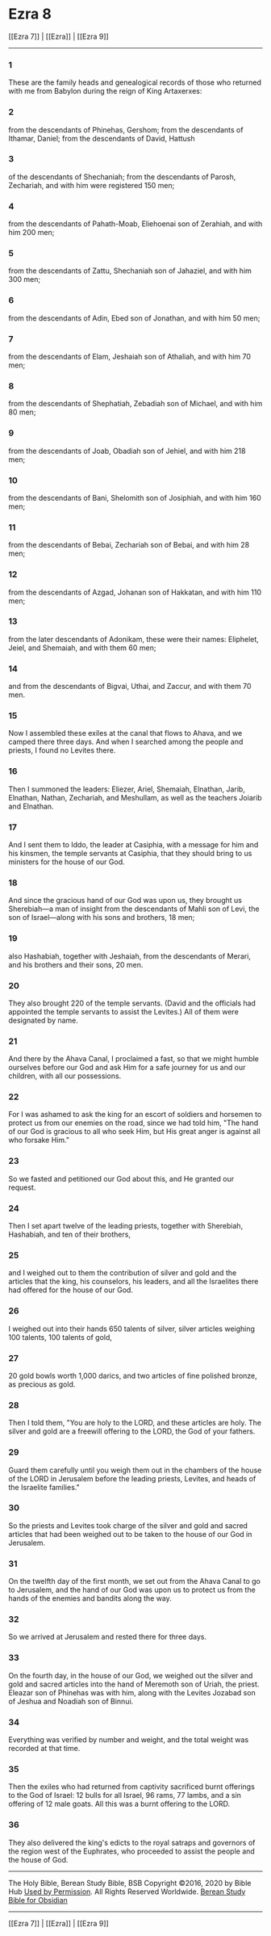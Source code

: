 # Ezra 8

[[Ezra 7]] | [[Ezra]] | [[Ezra 9]]

---

### 1
These are the family heads and genealogical records of those who returned with me from Babylon during the reign of King Artaxerxes:

### 2
from the descendants of Phinehas, Gershom; from the descendants of Ithamar, Daniel; from the descendants of David, Hattush

### 3
of the descendants of Shechaniah; from the descendants of Parosh, Zechariah, and with him were registered 150 men;

### 4
from the descendants of Pahath-Moab, Eliehoenai son of Zerahiah, and with him 200 men;

### 5
from the descendants of Zattu, Shechaniah son of Jahaziel, and with him 300 men;

### 6
from the descendants of Adin, Ebed son of Jonathan, and with him 50 men;

### 7
from the descendants of Elam, Jeshaiah son of Athaliah, and with him 70 men;

### 8
from the descendants of Shephatiah, Zebadiah son of Michael, and with him 80 men;

### 9
from the descendants of Joab, Obadiah son of Jehiel, and with him 218 men;

### 10
from the descendants of Bani, Shelomith son of Josiphiah, and with him 160 men;

### 11
from the descendants of Bebai, Zechariah son of Bebai, and with him 28 men;

### 12
from the descendants of Azgad, Johanan son of Hakkatan, and with him 110 men;

### 13
from the later descendants of Adonikam, these were their names: Eliphelet, Jeiel, and Shemaiah, and with them 60 men;

### 14
and from the descendants of Bigvai, Uthai, and Zaccur, and with them 70 men.

### 15
Now I assembled these exiles at the canal that flows to Ahava, and we camped there three days. And when I searched among the people and priests, I found no Levites there.

### 16
Then I summoned the leaders: Eliezer, Ariel, Shemaiah, Elnathan, Jarib, Elnathan, Nathan, Zechariah, and Meshullam, as well as the teachers Joiarib and Elnathan.

### 17
And I sent them to Iddo, the leader at Casiphia, with a message for him and his kinsmen, the temple servants at Casiphia, that they should bring to us ministers for the house of our God.

### 18
And since the gracious hand of our God was upon us, they brought us Sherebiah—a man of insight from the descendants of Mahli son of Levi, the son of Israel—along with his sons and brothers, 18 men;

### 19
also Hashabiah, together with Jeshaiah, from the descendants of Merari, and his brothers and their sons, 20 men.

### 20
They also brought 220 of the temple servants. (David and the officials had appointed the temple servants to assist the Levites.) All of them were designated by name.

### 21
And there by the Ahava Canal, I proclaimed a fast, so that we might humble ourselves before our God and ask Him for a safe journey for us and our children, with all our possessions.

### 22
For I was ashamed to ask the king for an escort of soldiers and horsemen to protect us from our enemies on the road, since we had told him, "The hand of our God is gracious to all who seek Him, but His great anger is against all who forsake Him."

### 23
So we fasted and petitioned our God about this, and He granted our request.

### 24
Then I set apart twelve of the leading priests, together with Sherebiah, Hashabiah, and ten of their brothers,

### 25
and I weighed out to them the contribution of silver and gold and the articles that the king, his counselors, his leaders, and all the Israelites there had offered for the house of our God.

### 26
I weighed out into their hands 650 talents of silver, silver articles weighing 100 talents, 100 talents of gold,

### 27
20 gold bowls worth 1,000 darics, and two articles of fine polished bronze, as precious as gold.

### 28
Then I told them, "You are holy to the LORD, and these articles are holy. The silver and gold are a freewill offering to the LORD, the God of your fathers.

### 29
Guard them carefully until you weigh them out in the chambers of the house of the LORD in Jerusalem before the leading priests, Levites, and heads of the Israelite families."

### 30
So the priests and Levites took charge of the silver and gold and sacred articles that had been weighed out to be taken to the house of our God in Jerusalem.

### 31
On the twelfth day of the first month, we set out from the Ahava Canal to go to Jerusalem, and the hand of our God was upon us to protect us from the hands of the enemies and bandits along the way.

### 32
So we arrived at Jerusalem and rested there for three days.

### 33
On the fourth day, in the house of our God, we weighed out the silver and gold and sacred articles into the hand of Meremoth son of Uriah, the priest. Eleazar son of Phinehas was with him, along with the Levites Jozabad son of Jeshua and Noadiah son of Binnui.

### 34
Everything was verified by number and weight, and the total weight was recorded at that time.

### 35
Then the exiles who had returned from captivity sacrificed burnt offerings to the God of Israel: 12 bulls for all Israel, 96 rams, 77 lambs, and a sin offering of 12 male goats. All this was a burnt offering to the LORD.

### 36
They also delivered the king's edicts to the royal satraps and governors of the region west of the Euphrates, who proceeded to assist the people and the house of God.

---

The Holy Bible, Berean Study Bible, BSB
Copyright ©2016, 2020 by Bible Hub
[Used by Permission](https://berean.bible/terms.htm). All Rights Reserved Worldwide.
[Berean Study Bible for Obsidian](https://github.com/gapmiss/berean-study-bible-for-obsidian)

---

[[Ezra 7]] | [[Ezra]] | [[Ezra 9]]

